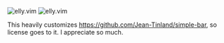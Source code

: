 <img alt="elly.vim" src="https://user-images.githubusercontent.com/41639488/100081533-7b10df80-2e8a-11eb-83ca-ac55d550b506.png">

<img alt="elly.vim" src="https://user-images.githubusercontent.com/41639488/100086107-456ef500-2e90-11eb-8c2a-c97128563291.png">

This heavily customizes https://github.com/Jean-Tinland/simple-bar, so license goes to it. I appreciate so much.
